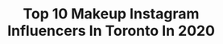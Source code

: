 ---
title: Top 10 Makeup Instagram Influencers In Toronto In 2020
description: >-
  Find top makeup Instagram influencers in Toronto in 2020. Most popular hashtags: #makeup #fashion #toronto #beauty.
platform: Instagram
profiles:
  - username: "tarasigari"
    fullname: >-
      Fashion | Beauty | Lifestyle
    location: "Canada"
    followers: 227640
    engagement: 208
    commentsToLikes: 0.062357
    id: ck5zj0ffkgpn00i14o4p0fxah
    verified: false
    hashtags: "#springbreak, #guerlainlessentiel, #currentlywearing, #pltlittlemix"
  - username: "shabydassi"
    fullname: >-
      ✨Shaby✨
    location: "Canada"
    followers: 7240
    engagement: 576
    commentsToLikes: 0.088505
    id: ck55nzqfa7c6y0i115dqo48jx
    verified: false
    hashtags: "#lipgloss, #photoshoot, #vacaymode, #sunandsand"
  - username: "sharma_isha"
    fullname: >-
      Isha 🧿l 🕊l  York U Alumni 🎓
    location: "Canada"
    followers: 2170
    engagement: 1106
    commentsToLikes: 0.215265
    id: ck55mr8qu4kll0i11xrkyknkn
    verified: false
    hashtags: "#torontomua, #beauty, #smolder, #lashes"
  - username: "mastersfx1"
    fullname: >-
      MastersFX
    location: "Canada"
    followers: 5249
    engagement: 685
    commentsToLikes: 0.018693
    id: ck6trs0820r250j71zxbvanoj
    verified: false
    hashtags: "#dougjones, #sculpture, #throwbackthursday, #molding"
  - username: "fastfxbydf"
    fullname: >-
      FastFX
    location: "Canada"
    followers: 26569
    engagement: 97
    commentsToLikes: 0.008099
    id: ck6u4wh9566n00j716ezmobma
    verified: false
    hashtags: "#burn, #3degreeburnmakeup, #spfx, #prosthetics"
  - username: "juliavng"
    fullname: >-
      
    location: "Canada"
    followers: 3078
    engagement: 1004
    commentsToLikes: 0.078741
    id: ck55ji602x3070i118ilo036f
    verified: false
    hashtags: "#makeup, #hair"
  - username: "golsis_makeup"
    fullname: >-
      golsis makeup artist🌸
    location: "Canada"
    followers: 43025
    engagement: 124
    commentsToLikes: 0.019750
    id: ck5q1nin3bul70i11tgoclzee
    verified: false
    hashtags: "#instamakeup, #ilovemakeup, #lips, #makeup"
  - username: "kaysha_mua"
    fullname: >-
      K A Y S H A
    location: "Canada"
    followers: 45669
    engagement: 624
    commentsToLikes: 0.025529
    id: ck0vvr5q3qea40i19vjddi2mv
    verified: false
    hashtags: "#bigbrighteyes, #subtlemakeup, #straighteninghair, #cutehairstyles1o1"
  - username: "thevogueaholic_vasudha"
    fullname: >-
      Vasudha Dembla
    location: "Canada"
    followers: 32083
    engagement: 194
    commentsToLikes: 0.050537
    id: ck14j2fwiiajl0i19fhsvyftf
    verified: false
    hashtags: "#unitedkingdom, #fitnessclothes, #kitchenerwaterloo, #tiktok"
  - username: "_ivorytowers"
    fullname: >-
      Ivory Towers
    location: "Canada"
    followers: 10426
    engagement: 501
    commentsToLikes: 0.040250
    id: ck5cd3udvihkp0i11mv4g99f0
    verified: false
    hashtags: "#relatablecontent, #dancechallenge, #likewoah, #straightguys"
---